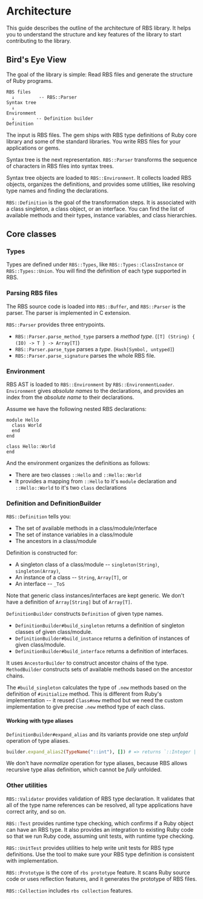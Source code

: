 # Architecture

This guide describes the outline of the architecture of RBS library. It helps you to understand the structure and key features of the library to start contributing to the library.

## Bird's Eye View

The goal of the library is simple: Read RBS files and generate the structure of Ruby programs.

```
RBS files
  ↓         -- RBS::Parser
Syntax tree
  ↓
Environment
  ↓        -- Definition builder
Definition
```

The input is RBS files. The gem ships with RBS type definitions of Ruby core library and some of the standard libraries. You write RBS files for your applications or gems.

Syntax tree is the next representation. `RBS::Parser` transforms the sequence of characters in RBS files into syntax trees.

Syntax tree objects are loaded to `RBS::Environment`. It collects loaded RBS objects, organizes the definitions, and provides some utilities, like resolving type names and finding the declarations.

`RBS::Definition` is the goal of the transformation steps. It is associated with a class singleton, a class object, or an interface. You can find the list of available methods and their types, instance variables, and class hierarchies.

## Core classes

### Types

Types are defined under `RBS::Types`, like `RBS::Types::ClassInstance` or `RBS::Types::Union`. You will find the definition of each type supported in RBS.

### Parsing RBS files

The RBS source code is loaded into `RBS::Buffer`, and `RBS::Parser` is the parser. The parser is implemented in C extension.

`RBS::Parser` provides three entrypoints.

- `RBS::Parser.parse_method_type` parsers a *method type*. (`[T] (String) { (IO) -> T } -> Array[T]`)
- `RBS::Parser.parse_type` parses a *type*. (`Hash[Symbol, untyped]`)
- `RBS::Parser.parse_signature` parses the whole RBS file.

### Environment

RBS AST is loaded to `RBS::Environment` by `RBS::EnvironmentLoader`. `Environment` gives *absolute names* to the declarations, and provides an index from the *absolute name* to their declarations.

Assume we have the following nested RBS declarations:

```rbs
module Hello
  class World
  end
end

class Hello::World
end
```

And the environment organizes the definitions as follows:

- There are two classes `::Hello` and `::Hello::World`
- It provides a mapping from `::Hello` to it's `module` declaration and `::Hello::World` to it's two `class` declarations

### Definition and DefinitionBuilder

`RBS::Definition` tells you:

- The set of available methods in a class/module/interface
- The set of instance variables in a class/module
- The ancestors in a class/module

Definition is constructed for:

- A singleton class of a class/module -- `singleton(String)`, `singleton(Array)`,
- An instance of a class -- `String`, `Array[T]`, or
- An interface -- `_ToS`

Note that generic class instances/interfaces are kept generic. We don't have a definition of `Array[String]` but of `Array[T]`.

`DefinitionBuilder` constructs `Definition` of given type names.

- `DefinitionBuilder#build_singleton` returns a definition of singleton classes of given class/module.
- `DefinitionBuilder#build_instance` returns a definition of instances of given class/module.
- `DefinitionBuilder#build_interface` returns a definition of interfaces.

It uses `AncestorBuilder` to construct ancestor chains of the type. `MethodBuilder` constructs sets of available methods based on the ancestor chains.

The `#build_singleton` calculates the type of `.new` methods based on the definition of `#initialize` method. This is different from Ruby's implementation -- it reused `Class#new` method but we need the custom implementation to give precise `.new` method type of each class.

#### Working with type aliases

`DefinitionBuilder#expand_alias` and its variants provide one step *unfold* operation of type aliases.

```ruby
builder.expand_alias2(TypeName("::int"), []) # => returns `::Integer | ::_ToInt`
```

We don't have *normalize* operation for type aliases, because RBS allows recursive type alias definition, which cannot be *fully* unfolded.

### Other utilities

`RBS::Validator` provides validation of RBS type declaration. It validates that all of the type name references can be resolved, all type applications have correct arity, and so on.

`RBS::Test` provides runtime type checking, which confirms if a Ruby object can have an RBS type. It also provides an integration to existing Ruby code so that we run Ruby code, assuming unit tests, with runtime type checking.

`RBS::UnitTest` provides utilities to help write unit tests for RBS type definitions. Use the tool to make sure your RBS type definition is consistent with implementation.

`RBS::Prototype` is the core of `rbs prototype` feature. It scans Ruby source code or uses reflection features, and it generates the prototype of RBS files.

`RBS::Collection` includes `rbs collection` features.
